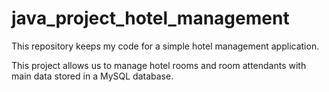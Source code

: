 # java_project_hotel_management

This repository keeps my code for a simple hotel management application.

This project allows us to manage hotel rooms and room attendants with main data stored in a MySQL database.